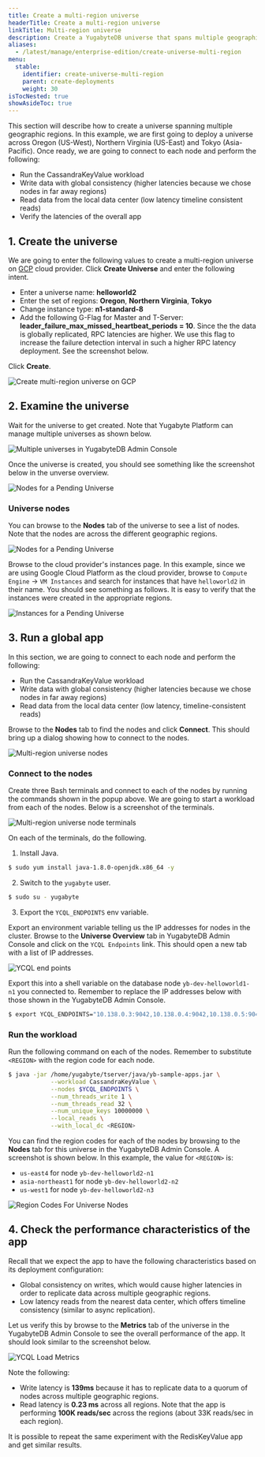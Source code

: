 ```yaml
---
title: Create a multi-region universe
headerTitle: Create a multi-region universe
linkTitle: Multi-region universe
description: Create a YugabyteDB universe that spans multiple geographic regions using Yugabyte Platform.
aliases:
  - /latest/manage/enterprise-edition/create-universe-multi-region
menu:
  stable:
    identifier: create-universe-multi-region
    parent: create-deployments
    weight: 30
isTocNested: true
showAsideToc: true
---
```


This section will describe how to create a universe spanning multiple geographic regions. In this example, we are first going to deploy a universe across Oregon (US-West), Northern Virginia (US-East) and Tokyo (Asia-Pacific). Once ready, we are going to connect to each node and perform the following:

- Run the CassandraKeyValue workload
- Write data with global consistency (higher latencies because we chose nodes in far away regions)
- Read data from the local data center (low latency timeline consistent reads)
- Verify the latencies of the overall app

## 1. Create the universe

We are going to enter the following values to create a multi-region universe on [GCP](../../../deploy/enterprise-edition/configure-providers/gcp) cloud provider. Click **Create Universe** and enter the following intent.

- Enter a universe name: **helloworld2**
- Enter the set of regions: **Oregon**, **Northern Virginia**, **Tokyo**
- Change instance type: **n1-standard-8**
- Add the following G-Flag for Master and T-Server: **leader_failure_max_missed_heartbeat_periods = 10**. Since the the data is globally replicated, RPC latencies are higher. We use this flag to increase the failure detection interval in such a higher RPC latency deployment. See the screenshot below.

Click **Create**.

![Create multi-region universe on GCP](/images/ee/multi-region-create-universe.png)

## 2. Examine the universe

Wait for the universe to get created. Note that Yugabyte Platform can manage multiple universes as shown below.

![Multiple universes in YugabyteDB Admin Console](/images/ee/multi-region-multiple-universes.png)

Once the universe is created, you should see something like the screenshot below in the unverse overview.

![Nodes for a Pending Universe](/images/ee/multi-region-universe-overview.png)

### Universe nodes

You can browse to the **Nodes** tab of the universe to see a list of nodes. Note that the nodes are across the different geographic regions.

![Nodes for a Pending Universe](/images/ee/multi-region-universe-nodes.png)

Browse to the cloud provider's instances page. In this example, since we are using Google Cloud Platform as the cloud provider, browse to `Compute Engine` -> `VM Instances` and search for instances that have `helloworld2` in their name. You should see something as follows. It is easy to verify that the instances were created in the appropriate regions.

![Instances for a Pending Universe](/images/ee/multi-region-universe-gcp-instances.png)

## 3. Run a global app

In this section, we are going to connect to each node and perform the following:

- Run the CassandraKeyValue workload
- Write data with global consistency (higher latencies because we chose nodes in far away regions)
- Read data from the local data center (low latency, timeline-consistent reads)

Browse to the **Nodes** tab to find the nodes and click **Connect**. This should bring up a dialog showing how to connect to the nodes.

![Multi-region universe nodes](/images/ee/multi-region-universe-nodes-connect.png)

### Connect to the nodes

Create three Bash terminals and connect to each of the nodes by running the commands shown in the popup above. We are going to start a workload from each of the nodes. Below is a screenshot of the terminals.

![Multi-region universe node terminals](/images/ee/multi-region-universe-node-shells.png)

On each of the terminals, do the following.

1. Install Java.

```sh
$ sudo yum install java-1.8.0-openjdk.x86_64 -y
```

2. Switch to the `yugabyte` user.

```sh
$ sudo su - yugabyte
```

3. Export the `YCQL_ENDPOINTS` env variable.

Export an environment variable telling us the IP addresses for nodes in the cluster. Browse to the **Universe Overview** tab in YugabyteDB Admin Console and click on the `YCQL Endpoints` link. This should open a new tab with a list of IP addresses. 

![YCQL end points](/images/ee/multi-zone-universe-ycql-endpoints.png)

Export this into a shell variable on the database node `yb-dev-helloworld1-n1` you connected to. Remember to replace the IP addresses below with those shown in the YugabyteDB Admin Console.

```sh
$ export YCQL_ENDPOINTS="10.138.0.3:9042,10.138.0.4:9042,10.138.0.5:9042"
```

### Run the workload

Run the following command on each of the nodes. Remember to substitute `<REGION>` with the region code for each node.

```sh
$ java -jar /home/yugabyte/tserver/java/yb-sample-apps.jar \
            --workload CassandraKeyValue \
            --nodes $YCQL_ENDPOINTS \
            --num_threads_write 1 \
            --num_threads_read 32 \
            --num_unique_keys 10000000 \
            --local_reads \
            --with_local_dc <REGION>
```

You can find the region codes for each of the nodes by browsing to the **Nodes** tab for this universe in the YugabyteDB Admin Console. A screenshot is shown below. In this example, the value for `<REGION>` is:

- `us-east4` for node `yb-dev-helloworld2-n1`
- `asia-northeast1` for node `yb-dev-helloworld2-n2`
- `us-west1` for node `yb-dev-helloworld2-n3`

![Region Codes For Universe Nodes](/images/ee/multi-region-universe-node-regions.png)

## 4. Check the performance characteristics of the app

Recall that we expect the app to have the following characteristics based on its deployment configuration:

* Global consistency on writes, which would cause higher latencies in order to replicate data across multiple geographic regions.
* Low latency reads from the nearest data center, which offers timeline consistency (similar to async replication).

Let us verify this by browse to the **Metrics** tab of the universe in the YugabyteDB Admin Console to see the overall performance of the app. It should look similar to the screenshot below.

![YCQL Load Metrics](/images/ee/multi-region-read-write-metrics.png)

Note the following:

* Write latency is **139ms** because it has to replicate data to a quorum of nodes across multiple geographic regions.
* Read latency is **0.23 ms** across all regions. Note that the app is performing **100K reads/sec** across the regions (about 33K reads/sec in each region).

It is possible to repeat the same experiment with the RedisKeyValue app and get similar results.
